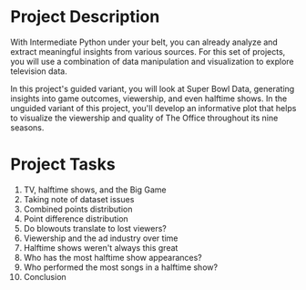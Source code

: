 # Project Description
  With Intermediate Python under your belt, you can already analyze and extract meaningful insights from various sources.
  For this set of projects, you will use a combination of data manipulation and visualization to explore television data.

  In this project's guided variant, you will look at Super Bowl Data, generating insights into game outcomes, viewership, and even halftime shows. 
  In the unguided variant of this project, you'll develop an informative plot that helps to visualize the viewership and quality of The Office throughout its nine seasons.

# Project Tasks
  1. TV, halftime shows, and the Big Game
  2. Taking note of dataset issues
  3. Combined points distribution
  4. Point difference distribution
  5. Do blowouts translate to lost viewers?
  6. Viewership and the ad industry over time
  7. Halftime shows weren't always this great
  8. Who has the most halftime show appearances?
  9. Who performed the most songs in a halftime show?
  10. Conclusion
